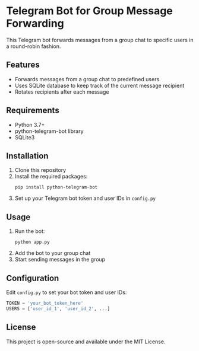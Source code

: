 # Telegram Bot for Group Message Forwarding

This Telegram bot forwards messages from a group chat to specific users in a round-robin fashion.

## Features

- Forwards messages from a group chat to predefined users
- Uses SQLite database to keep track of the current message recipient
- Rotates recipients after each message

## Requirements

- Python 3.7+
- python-telegram-bot library
- SQLite3

## Installation

1. Clone this repository
2. Install the required packages:
   ```
   pip install python-telegram-bot
   ```
3. Set up your Telegram bot token and user IDs in `config.py`

## Usage

1. Run the bot:
   ```
   python app.py
   ```
2. Add the bot to your group chat
3. Start sending messages in the group

## Configuration

Edit `config.py` to set your bot token and user IDs:

```python
TOKEN = 'your_bot_token_here'
USERS = ['user_id_1', 'user_id_2', ...]
```

## License

This project is open-source and available under the MIT License.

